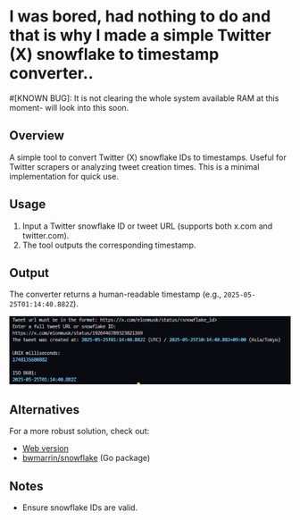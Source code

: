 # I was bored, had nothing to do and that is why I made a simple Twitter (X) snowflake to timestamp converter..

#[KNOWN BUG]: It is not clearing the whole system available RAM at this moment- will look into this soon.

## Overview
A simple tool to convert Twitter (X) snowflake IDs to timestamps. Useful for Twitter scrapers or analyzing tweet creation times. This is a minimal implementation for quick use.

## Usage
1. Input a Twitter snowflake ID or tweet URL (supports both x.com and twitter.com).
2. The tool outputs the corresponding timestamp.

## Output
The converter returns a human-readable timestamp (e.g., `2025-05-25T01:14:40.882Z`).

![Snowflake converter output](image.png)

## Alternatives
For a more robust solution, check out:
- [Web version](https://web.usamyon.moe/twi-snow-stamp/)
- [bwmarrin/snowflake](https://github.com/bwmarrin/snowflake) (Go package)


## Notes
- Ensure snowflake IDs are valid.
